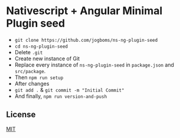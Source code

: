 # Nativescript + Angular Minimal Plugin seed

  * `git clone https://github.com/jogboms/ns-ng-plugin-seed`
  * `cd ns-ng-plugin-seed`
  * Delete `.git`
  * Create new instance of Git
  * Replace every instance of `ns-ng-plugin-seed` in `package.json` and `src/package`.
  * Then `npm run setup` 
  * After changes
  * `git add .` & `git commit -m "Initial Commit"`
  * And finally, `npm run version-and-push`

## License

[MIT](/LICENSE)
